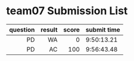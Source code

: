 # team07 Submission List
question | result | score | submit time
----:|----:|-----:|-----
PD | WA | 0 |  9:50:13.21 
PD | AC | 100 |  9:56:43.48 
